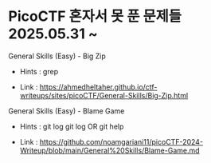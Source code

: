 # PicoCTF 혼자서 못 푼 문제들 2025.05.31 ~

General Skills (Easy) - Big Zip
 * Hints : grep
  - Link : https://ahmedheltaher.github.io/ctf-writeups/sites/picoCTF/General-Skills/Big-Zip.html

General Skills (Easy) - Blame Game
 * Hints : git log git log OR git help
  - Link : https://github.com/noamgariani11/picoCTF-2024-Writeup/blob/main/General%20Skills/Blame-Game.md

